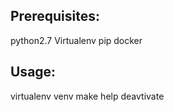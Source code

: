 Prerequisites:
--------------
python2.7
Virtualenv
pip
docker

Usage:
------
virtualenv venv
make help
deavtivate
